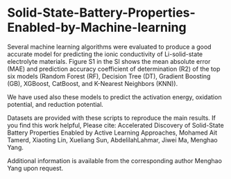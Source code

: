 # Solid-State-Battery-Properties-Enabled-by-Machine-learning

Several machine learning algorithms were evaluated to produce a good accurate model for predicting the ionic conductivity of Li-solid-state electrolyte materials. Figure S1 in the SI shows the mean absolute error (MAE) and prediction accuracy coefficient of determination (R2) of the top six models (Random Forest (RF), Decision Tree (DT), Gradient Boosting (GB), XGBoost, CatBoost, and K-Nearest Neighbors (KNN)). 

We have used also these models to predict the activation energy, oxidation potential, and reduction potential. 

Datasets are provided with these scripts to reproduce the main results.
If you find this work helpful, Please cite: Accelerated Discovery of Solid-State Battery Properties Enabled by Active Learning Approaches, Mohamed Ait Tamerd, Xiaoting Lin, Xueliang Sun, AbdelilahLahmar, Jiwei Ma, Menghao Yang. 

Additional information is available from the corresponding author Menghao Yang upon request.
